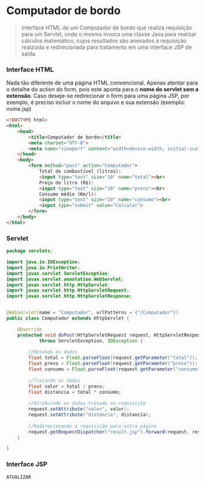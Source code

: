 # Computador de bordo

> Interface HTML de um Computador de bordo que realiza requisição para um Servlet, onde o mesmo invoca uma classe Java para realizar cálculos matemático, cujos resultados são anexados a requisição realziada e redirecionada para tratamento em uma interface JSP de saída.





### Interface HTML

Nada tão diferente de uma página HTML convencional. Apenas atentar para o detalhe do action do form, pois este aponta para o **nome do servlet sem a extensão**.
Caso deseje-se redirecionar o form para uma página JSP, por exemplo, é preciso incluir o nome do arquivo e sua extensão (exemplo: nome.jsp)

```html
<!DOCTYPE html>
<html>
    <head>
        <title>Computador de bordo</title>
        <meta charset="UTF-8">
        <meta name="viewport" content="width=device-width, initial-scale=1.0">
    </head>
    <body>
        <form method="post" action="Computador">
            Total de combustível (litros):
            <input type="text" size="10" name="total"><br>
            Preço do litro (R$):
            <input type="text" size="10" name="preco"><br>
            Consumo médio (Km/l):
            <input type="text" size="10" name="consumo"><br>
            <input type="submit" value="Calcular">
        </form>
    </body>
</html>
```

### Servlet

```java
package servlets;

import java.io.IOException;
import java.io.PrintWriter;
import javax.servlet.ServletException;
import javax.servlet.annotation.WebServlet;
import javax.servlet.http.HttpServlet;
import javax.servlet.http.HttpServletRequest;
import javax.servlet.http.HttpServletResponse;


@WebServlet(name = "Computador", urlPatterns = {"/Computador"})
public class Computador extends HttpServlet {

    @Override
    protected void doPost(HttpServletRequest request, HttpServletResponse response)
            throws ServletException, IOException {
        
        //Obtendo os dados
        float total = Float.parseFloat(request.getParameter("total"));
        float preco = Float.parseFloat(request.getParameter("preco"));
        float consumo = Float.parseFloat(request.getParameter("consumo"));
        
        //Tratando os dados
        float valor = total / preco;
        float distancia = total * consumo;
       
        //Atribuindo os dados tratado na requisição
        request.setAttribute("valor", valor);
        request.setAttribute("distancia", distancia);
        
        //Redirecionando a requisição para outra página
        request.getRequestDispatcher("result.jsp").forward(request, response);
    }

}

```

### Interface JSP

```jsp
ATUALIZAR
```



